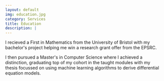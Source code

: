 ```yaml
---
layout: default
img: education.jpg
category: Services
title: Education
description: |
---
```

I recieved a First in Mathematics from the University of Bristol with my bachelor's project helping me win a research grant offer from the EPSRC.

I then pursued a Master's in Computer Science where I achieved a distinction, graduating top of my cohort in the taught modules with my thesis focussed on using machine learning algorithms to derive differential equation models.
